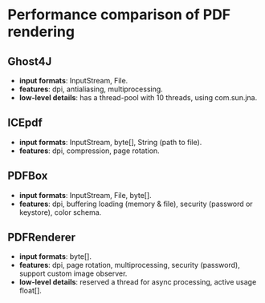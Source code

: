# Performance comparison of PDF rendering

## Ghost4J
- **input formats**: InputStream, File.
- **features**: dpi, antialiasing, multiprocessing.
- **low-level details**: has a thread-pool with 10 threads, using com.sun.jna.

## ICEpdf
- **input formats**: InputStream, byte[], String (path to file).
-	**features**: dpi, compression, page rotation.

## PDFBox
- **input formats**: InputStream, File, byte[].
-	**features**: dpi, buffering loading (memory & file), security (password or keystore), color schema.

## PDFRenderer
- **input formats**: byte[].
- **features**: dpi, page rotation, multiprocessing, security (password), support custom image observer.
- **low-level details**: reserved a thread for async processing, active usage float[].